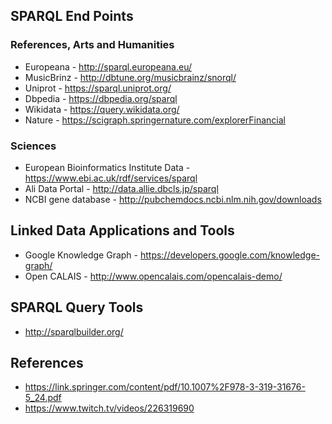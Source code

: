 ## SPARQL End Points
### References, Arts and Humanities
* Europeana - http://sparql.europeana.eu/
* MusicBrinz - http://dbtune.org/musicbrainz/snorql/
* Uniprot - https://sparql.uniprot.org/
* Dbpedia - https://dbpedia.org/sparql
* Wikidata - https://query.wikidata.org/
* Nature - https://scigraph.springernature.com/explorerFinancial

### Sciences
* European Bioinformatics Institute Data - https://www.ebi.ac.uk/rdf/services/sparql
* Ali Data Portal - http://data.allie.dbcls.jp/sparql
* NCBI gene database - http://pubchemdocs.ncbi.nlm.nih.gov/downloads

## Linked Data Applications and Tools
* Google Knowledge Graph - https://developers.google.com/knowledge-graph/
* Open CALAIS - http://www.opencalais.com/opencalais-demo/

## SPARQL Query Tools
* http://sparqlbuilder.org/

## References 
* https://link.springer.com/content/pdf/10.1007%2F978-3-319-31676-5_24.pdf
* https://www.twitch.tv/videos/226319690
